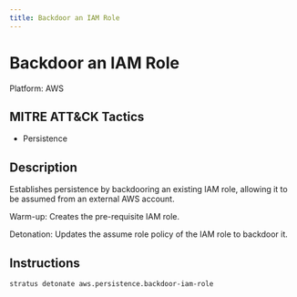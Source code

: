 ```yaml
---
title: Backdoor an IAM Role
---
```


# Backdoor an IAM Role 

Platform: AWS

## MITRE ATT&CK Tactics


- Persistence

## Description


Establishes persistence by backdooring an existing IAM role, allowing it to be assumed from an external AWS account.

Warm-up: Creates the pre-requisite IAM role.

Detonation: Updates the assume role policy of the IAM role to backdoor it.


## Instructions

```bash title="Detonate with Stratus Red Team"
stratus detonate aws.persistence.backdoor-iam-role
```